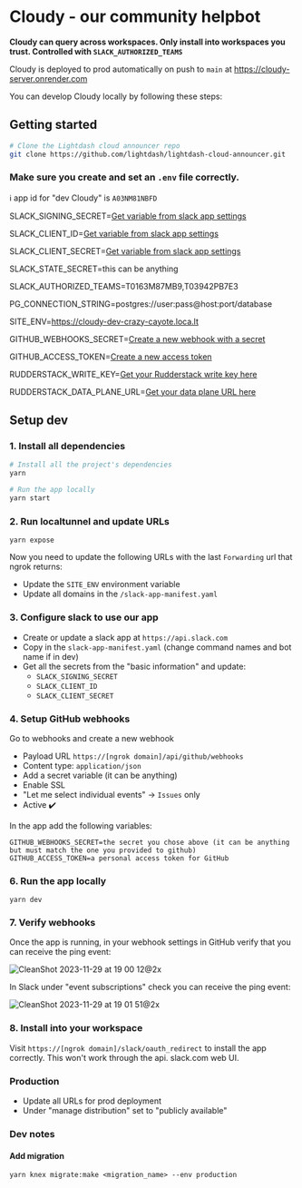 # Cloudy - our community helpbot

**Cloudy can query across workspaces. Only install into workspaces you trust. Controlled with `SLACK_AUTHORIZED_TEAMS`**

Cloudy is deployed to prod automatically on push to `main` at https://cloudy-server.onrender.com

You can develop Cloudy locally by following these steps:

## Getting started

```bash
# Clone the Lightdash cloud announcer repo
git clone https://github.com/lightdash/lightdash-cloud-announcer.git
```

### Make sure you create and set an `.env` file correctly.

ℹ️ app id for "dev Cloudy" is `A03NM81NBFD`

SLACK_SIGNING_SECRET=[Get variable from slack app settings](https://api.slack.com/apps/[APP_ID]/general)

SLACK_CLIENT_ID=[Get variable from slack app settings](https://api.slack.com/apps/[APP_ID]/general)

SLACK_CLIENT_SECRET=[Get variable from slack app settings](https://api.slack.com/apps/[APP_ID]/general)

SLACK_STATE_SECRET=this can be anything

SLACK_AUTHORIZED_TEAMS=T0163M87MB9,T03942PB7E3

PG_CONNECTION_STRING=postgres://user:pass@host:port/database

SITE_ENV=https://cloudy-dev-crazy-cayote.loca.lt

GITHUB_WEBHOOKS_SECRET=[Create a new webhook with a secret](https://github.com/organizations/lightdash/settings/hooks)

GITHUB_ACCESS_TOKEN=[Create a new access token](https://github.com/settings/tokens/new)

RUDDERSTACK_WRITE_KEY=[Get your Rudderstack write key here](https://app.rudderstack.com/)

RUDDERSTACK_DATA_PLANE_URL=[Get your data plane URL here](https://app.rudderstack.com/)

## Setup dev

### 1. Install all dependencies

```bash
# Install all the project's dependencies
yarn

# Run the app locally
yarn start
```

### 2. Run localtunnel and update URLs

```shell
yarn expose
```

Now you need to update the following URLs with the last `Forwarding` url that ngrok returns:

- Update the `SITE_ENV` environment variable
- Update all domains in the `/slack-app-manifest.yaml`

### 3. Configure slack to use our app

- Create or update a slack app at `https://api.slack.com`
- Copy in the `slack-app-manifest.yaml` (change command names and bot name if in dev)
- Get all the secrets from the "basic information" and update:
  - `SLACK_SIGNING_SECRET`
  - `SLACK_CLIENT_ID`
  - `SLACK_CLIENT_SECRET`

### 4. Setup GitHub webhooks

Go to webhooks and create a new webhook

- Payload URL `https://[ngrok domain]/api/github/webhooks`
- Content type: `application/json`
- Add a secret variable (it can be anything)
- Enable SSL
- "Let me select individual events" -> `Issues` only
- Active ✔️

In the app add the following variables:

```
GITHUB_WEBHOOKS_SECRET=the secret you chose above (it can be anything but must match the one you provided to github)
GITHUB_ACCESS_TOKEN=a personal access token for GitHub
```

### 6. Run the app locally

```shell
yarn dev
```

### 7. Verify webhooks

Once the app is running, in your webhook settings in GitHub verify that you can receive the ping event:

![CleanShot 2023-11-29 at 19 00 12@2x](https://github.com/lightdash/lightdash-cloud-announcer/assets/11660098/195add17-9e6e-46c3-8483-9598aa0b619c)

In Slack under "event subscriptions" check you can receive the ping event:

![CleanShot 2023-11-29 at 19 01 51@2x](https://github.com/lightdash/lightdash-cloud-announcer/assets/11660098/87c3b8f8-9a7e-4fd4-ad74-2c3bc0f832ae)

### 8. Install into your workspace

Visit `https://[ngrok domain]/slack/oauth_redirect` to install the app correctly. This won't work through the api.
slack.com web UI.

### Production

- Update all URLs for prod deployment
- Under "manage distribution" set to "publicly available"

### Dev notes

#### Add migration

```shell
yarn knex migrate:make <migration_name> --env production
```
